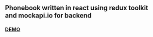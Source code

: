 ## Phonebook written in react using redux toolkit and mockapi.io for backend

### [DEMO](https://gash94.github.io/goit-react-hw-07-phonebook/)
